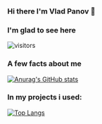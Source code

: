 ### Hi there I'm Vlad Panov  👋

### I'm glad to see here
![visitors](https://visitor-badge.glitch.me/badge?page_id=voopsc.visitor-badge)

<h3>A few facts about me</h3>

[![Anurag's GitHub stats](https://github-readme-stats.vercel.app/api?username=voopsc)](https://github.com/voopsc/github-readme-stats)

<h3>In my projects i used:</h3>

[![Top Langs](https://github-readme-stats.vercel.app/api/top-langs/?username=voopsc)](https://github.com/voopsc/github-readme-stats)


<!--
**voopsc/voopsc** is a ✨ _special_ ✨ repository because its `README.md` (this file) appears on your GitHub profile.

Here are some ideas to get you started:

- 🔭 I’m currently working on ...
- 🌱 I’m currently learning ...
- 👯 I’m looking to collaborate on ...
- 🤔 I’m looking for help with ...
- 💬 Ask me about ...
- 📫 How to reach me: ...
- 😄 Pronouns: ...
- ⚡ Fun fact: ...
-->
